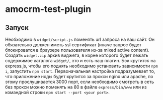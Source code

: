 # amocrm-test-plugin

## Запуск
Необходимо в `widget/script.js` поменять url запроса на ваш сайт. Он обязательно должен иметь ssl сертификат (иначе запрос будет блокироватся в браузере пользователя из-за  mixed active content). Создать `widget.zip` архив виджета, в корне которого будет лежать содержимое каталога `widget/`, это и есть наш плагин. 
Бэк крутится на express.js, чтобы его поднять необходимо установить зависимости `npm i`, запустить `npm start`. Первоначальная настройка подразумевает то, что приложение ноды будет крутится за прокси nginx или apache, по этому прослушивается 3000 порт, если необходимо смотреть в сеть без прокси можно поменять на 80 в файле `express/bin/www` или из командной строки `npm start --port <your port>`. 
